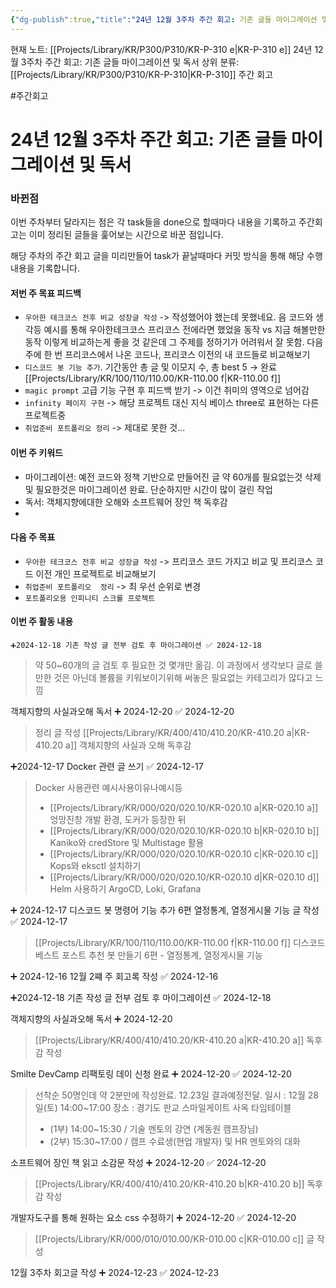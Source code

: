 ```yaml
---
{"dg-publish":true,"title":"24년 12월 3주차 주간 회고: 기존 글들 마이그레이션 및 독서","description":"2024년 12월 3주차동안 일어난 일들에대한 회고입니다. 한 숨 돌리는듯이 뭔가를 새로하기보다는 기존의 것들 좀 정리하고 한 차례쉬어간 느낌입니다.","permalink":"/projects/library/kr/p300/p310/kr-p-310-e/","dgPassFrontmatter":true,"noteIcon":"0","created":"2024-12-18T19:18:18.350+09:00","updated":"2025-02-14T19:20:02.000+09:00"}
---
```


현재 노트: [[Projects/Library/KR/P300/P310/KR-P-310 e\|KR-P-310 e]] 24년 12월 3주차 주간 회고: 기존 글들 마이그레이션 및 독서
상위 분류: [[Projects/Library/KR/P300/P310/KR-P-310\|KR-P-310]] 주간 회고

#주간회고


# 24년 12월 3주차 주간 회고: 기존 글들 마이그레이션 및 독서
### 바뀐점
이번 주차부터 달라지는 점은 각 task들을 done으로 할때마다 내용을 기록하고 주간회고는 이미 정리된 글들을 훑어보는 시간으로 바꾼 점입니다.

해당 주차의 주간 회고 글을 미리만들어 task가 끝날때마다 커밋 방식을 통해 해당 수행 내용을 기록합니다.

#### 저번 주 목표 피드백
- `우아한 테크코스 전후 비교 성장글 작성` -> 작성했어야 했는데 못했네요. 음 코드와 생각등 예시를 통해 우아한테크코스 프리코스 전에라면 했었을 동작 vs  지금 해볼만한 동작 이렇게 비교하는게 좋을 것 같은데 그 주제를 정하기가 어려워서 잘 못함. 다음주에 한 번 프리코스에서 나온 코드나, 프리코스 이전의 내 코드들로 비교해보기
- `디스코드 봇 기능 추가`. 기간동안 총 글 및 이모지 수, 총 best 5 -> 완료 [[Projects/Library/KR/100/110/110.00/KR-110.00 f\|KR-110.00 f]]
- `magic prompt` 고급 기능 구현 후 피드백 받기 -> 이건 취미의 영역으로 넘어감
- `infinity 페이지 구현` -> 해당 프로젝트 대신 지식 베이스 three로 표현하는 다른 프로젝트중
- `취업준비 포트폴리오 정리` -> 제대로 못한 것...

#### 이번 주 키워드
- 마이그레이션: 예전 코드와 정책 기반으로 만들어진 글 약 60개를 필요없는것 삭제및 필요한것은 마이그레이션 완료. 단순하지만 시간이 많이 걸린 작업
- 독서: 객체지향에대한 오해와  소프트웨어 장인 책 독후감
- 

#### 다음 주 목표
- `우아한 테크코스 전후 비교 성장글 작성` -> 프리코스 코드 가지고 비교 및 프리코스 코드 이전 개인 프로젝트로 비교해보기
- `취업준비 포트폴리오  정리` -> 최 우선 순위로 변경
- `포트폴리오용 인피니티 스크롤 프로젝트`
#### 이번 주 활동 내용

`➕2024-12-18 기존 작성 글 전부 검토 후 마이그레이션 ✅ 2024-12-18`
> 약 50~60개의 글 검토 후 필요한 것 몇개만 옮김.
이 과정에서 생각보다 글로 쓸만한 것은 아닌데 볼륨을 키워보이기위해 써놓은 필요없는 카테고리가 많다고 느낌


객체지향의 사실과오해 독서 ➕ 2024-12-20 ✅ 2024-12-20
> 정리 글 작성 [[Projects/Library/KR/400/410/410.20/KR-410.20 a\|KR-410.20 a]] 객체지향의 사실과 오해 독후감

➕2024-12-17 Docker 관련 글 쓰기 ✅ 2024-12-17
>Docker 사용관련 예시사용이유나예시등
>- [[Projects/Library/KR/000/020/020.10/KR-020.10 a\|KR-020.10 a]] 엉망진창 개발 환경, 도커가 등장한 뒤
> - [[Projects/Library/KR/000/020/020.10/KR-020.10 b\|KR-020.10 b]] Kaniko와 credStore 및 Multistage 활용
> - [[Projects/Library/KR/000/020/020.10/KR-020.10 c\|KR-020.10 c]] Kops와 eksctl 설치하기
> - [[Projects/Library/KR/000/020/020.10/KR-020.10 d\|KR-020.10 d]] Helm 사용하기 ArgoCD, Loki, Grafana

➕ 2024-12-17 디스코드 봇 명령어 기능 추가 6편 열정통계, 열정게시물 기능 글 작성 ✅ 2024-12-17
> [[Projects/Library/KR/100/110/110.00/KR-110.00 f\|KR-110.00 f]] 디스코드 베스트 포스트 추천 봇 만들기 6편 - 열정통계, 열정게시물 기능

➕ 2024-12-16 12월 2쨰 주 회고록 작성 ✅ 2024-12-16

➕2024-12-18 기존 작성 글 전부 검토 후 마이그레이션 ✅ 2024-12-18

객체지향의 사실과오해 독서 ➕ 2024-12-20
> [[Projects/Library/KR/400/410/410.20/KR-410.20 a\|KR-410.20 a]] 독후감 작성

Smilte DevCamp 리팩토링 데이 신청 완료 ➕ 2024-12-20 ✅ 2024-12-20
>선착순 50명인데 약 2분만에 작성완료. 12.23일 결과예정전달. 
>일시 : 12월 28일(토) 14:00~17:00
>장소 : 경기도 판교 스마일게이트 사옥
>타임테이블
>- (1부) 14:00~15:30 / 기술 멘토의 강연 (계동원 캠프장님)
>- (2부) 15:30~17:00 / 캠프 수료생(현업 개발자) 및 HR 멘토와의 대화


소프트웨어 장인 책 읽고 소감문 작성 ➕ 2024-12-20 ✅ 2024-12-20
> [[Projects/Library/KR/400/410/410.20/KR-410.20 b\|KR-410.20 b]] 독후감 작성

개발자도구를 통해 원하는 요소 css 수정하기 ➕ 2024-12-20 ✅ 2024-12-20
> [[Projects/Library/KR/000/010/010.00/KR-010.00 c\|KR-010.00 c]] 글 작성


12월 3주차 회고글 작성 ➕ 2024-12-23 ✅ 2024-12-23